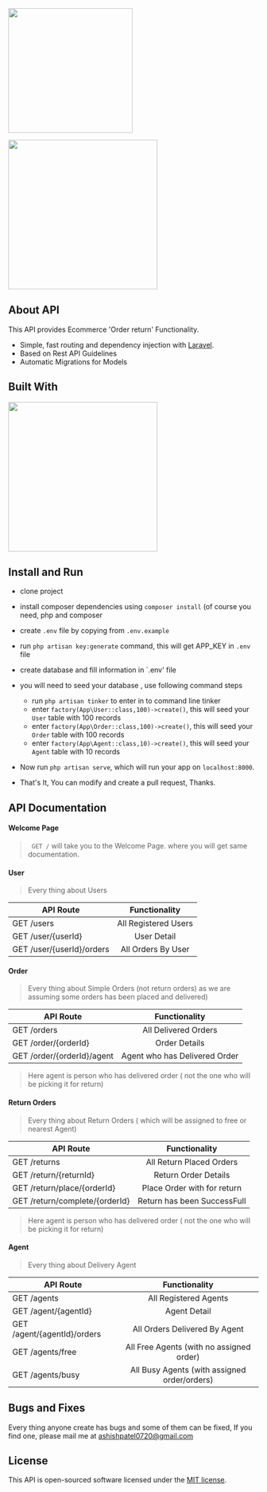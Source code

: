 <span align='center'>
<img width='250px' src="https://appointy.com/creditoffer/Images/Appointy-logo.png"></p>
<img width='300px' src="http://www.aptusdatalabs.com/wp-content/uploads/2016/04/hackathon-logo.jpg"></p>

</span>

## About API

This API provides Ecommerce 'Order return' Functionality. 

- Simple, fast routing and dependency injection with [Laravel](https://laravel.com/docs/routing).
- Based on Rest API Guidelines
- Automatic Migrations for Models 

## Built With
<a href='//laravel.com'><img width='300px' src="https://camo.githubusercontent.com/5ceadc94fd40688144b193fd8ece2b805d79ca9b/68747470733a2f2f6c61726176656c2e636f6d2f6173736574732f696d672f636f6d706f6e656e74732f6c6f676f2d6c61726176656c2e737667"></a>

## Install and Run
- clone project
- install composer dependencies using `composer install` (of course you need, php and composer
- create `.env` file by copying from `.env.example`
- run `php artisan key:generate` command, this will get APP_KEY in `.env` file
- create database and fill information in `.env' file
- you will need to  seed your database , use following command steps
    - run `php artisan tinker` to enter in to command line tinker
    - enter `factory(App\User::class,100)->create()`, this will seed your `User` table with 100 records 
    - enter `factory(App\Order::class,100)->create()`, this will seed your `Order` table with 100 records 
    - enter `factory(App\Agent::class,10)->create()`, this will seed your `Agent` table with 10 records 
    
- Now run `php artisan serve`, which will run your app on `localhost:8000`.
- That's It, You can modify and create a pull request, Thanks.

## API Documentation

#### Welcome Page
>`  GET / ` will take you to the Welcome Page. where you will get same documentation.

#### User 
> Every thing about Users
 
| API Route      | Functionality  |
| ------------- |:-------------:| 
| GET /users    |   All Registered Users   | 
| GET /user/{userId}     | User Detail      | 
| GET /user/{userId}/orders     | All Orders By User      | 

#### Order 
 >Every thing about Simple Orders (not return orders)
 as we are assuming some orders has been placed and delivered)
 
| API Route      | Functionality  |
| ------------- |:-------------:| 
| GET /orders    |   All Delivered Orders   | 
| GET /order/{orderId}     | Order Details      | 
| GET /order/{orderId}/agent     | Agent who has Delivered Order      | 
>Here agent is person who has delivered order ( not the one who will be picking it for return)

#### Return Orders 
 >Every thing about Return Orders ( which will be assigned to free or nearest Agent) 
 
| API Route      | Functionality  |
| ------------- |:-------------:| 
| GET /returns    |   All Return Placed Orders   | 
| GET /return/{returnId}     | Return Order Details      | 
| GET /return/place/{orderId}     | Place Order with <orderId> for return      | 
| GET /return/complete/{orderId}     | Return has been SuccessFull      | 
>Here agent is person who has delivered order ( not the one who will be picking it for return)

#### Agent 
> Every thing about Delivery Agent
 
| API Route      | Functionality  |
| ------------- |:-------------:| 
| GET /agents    |   All Registered Agents   | 
| GET /agent/{agentId}     | Agent Detail      | 
| GET /agent/{agentId}/orders     | All Orders Delivered By Agent      | 
| GET /agents/free     | All Free Agents (with no assigned order)       | 
| GET /agents/busy     | All Busy Agents (with assigned order/orders)       | 

## Bugs and Fixes

Every thing anyone create has bugs and some of them can be fixed, If you find one,
please mail me at [ashishpatel0720@gmail.com](mailto:ashishpatel@gmail.com)

## License

This API is open-sourced software licensed under the [MIT license](http://opensource.org/licenses/MIT).
